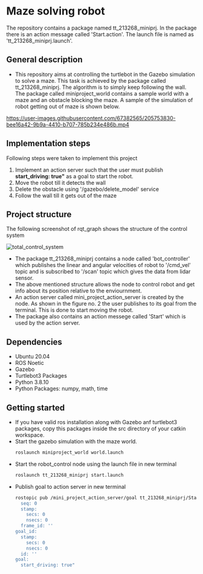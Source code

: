 # Maze solving robot

The repository contains a package named tt_213268_miniprj. In the package there is an action message called 'Start.action'. The launch file is named as 'tt_213268_miniprj.launch'.

## General description
 
* This repository aims at controlling the turtlebot in the Gazebo simulation to solve a maze. This task is achieved by the package called tt_213268_miniprj. The algorithm is to simply keep following the wall. The package called miniproject_world contains a sample world with a maze and an obstacle blocking the maze.  A sample of the simulation of robot getting out of maze is shown below.
  
https://user-images.githubusercontent.com/67382565/205753830-bee16a42-9b9a-4410-b707-785b234e486b.mp4

## Implementation steps
Following steps were taken to implement this project
1. Implement an action server such that the user must publish **start_driving: true"** as a goal to start the robot.
2. Move the robot till it detects the wall
3. Delete the obstacle using '/gazebo/delete_model' service
4. Follow the wall till it gets out of the maze
   
## Project structure
The following screenshot of rqt_graph shows the structure of the control system

![total_control_system](https://user-images.githubusercontent.com/67382565/205900587-6d5e9309-4692-462a-91d3-78a09cb988df.png)

* The package tt_213268_miniprj contains a node called 'bot_controller' which publishes the linear and angular velocities of robot to '/cmd_vel' topic and is subscribed to '/scan' topic which gives the data from lidar sensor.
* The above mentioned structure allows the node to control robot and get info about its position relative to the enviournment.
* An action server called mini_project_action_server is created by the node. As shown in the figure no. 2 the user publishes to its goal from the terminal. This is done to start moving the robot.
* The package also contains an action messege called 'Start' which is used by the action server.
  
## Dependencies 
* Ubuntu 20.04
* ROS Noetic
* Gazebo
* Turtlebot3 Packages
* Python 3.8.10
* Python Packages: numpy, math, time

## Getting started
* If you have valid ros installation along with Gazebo anf turtlebot3 packages, copy this packages inside the src  directory of your catkin workspace.
* Start the gazebo simulation with the maze world.
    ```bash
    roslaunch miniproject_world world.launch
    ```
* Start the robot_control node using the launch file in new terminal
    ```bash
  roslaunch tt_213268_miniprj start.launch
    ```
* Publish goal to action server in new terminal
    ```bash
    rostopic pub /mini_project_action_server/goal tt_213268_miniprj/StartActionGoal "header:
      seq: 0
      stamp:
        secs: 0
        nsecs: 0
      frame_id: ''
    goal_id:
      stamp:
        secs: 0
        nsecs: 0
      id: ''
    goal:
      start_driving: true"
    ```

 



